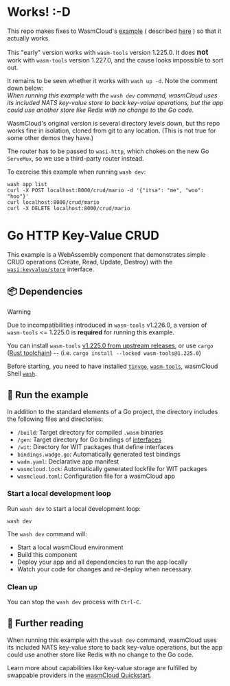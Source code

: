 # Works! :-D

This repo makes fixes to WasmCloud's
[example](https://github.com/wasmCloud/go/tree/main/examples/component/http-keyvalue-crud)
( described
[here](https://wasmcloud.com/blog/2025-01-23-walkthrough-a-wasmclod-crud-application-in-go/)
) so that it actually works.

This "early" version works with `wasm-tools` version 1.225.0. It
does <big>**not**</big> work with `wasm-tools` version 1.227.0,
and the cause looks impossible to sort out.

It remains to be seen whether it works with `wash up -d`.
Note the comment down below: <br/>
*When running this example with the `wash dev` command, wasmCloud uses
its included NATS key-value store to back key-value operations, but the
app could use another store like Redis with no change to the Go code.*

WasmCloud's original version is several directory levels down,
but ths repo works fine in isolation, cloned from git to any
location. (This is not true for some other demos they have.) 

The router has to be passed to `wasi-http`, which chokes on the
new Go `ServeMux`, so we use a third-party router instead.

To exercise this example when running `wash dev`:
```
wash app list
curl -X POST localhost:8000/crud/mario -d '{"itsa": "me", "woo": "hoo"}'
curl localhost:8000/crud/mario
curl -X DELETE localhost:8000/crud/mario
```

# Go HTTP Key-Value CRUD

This example is a WebAssembly component that demonstrates simple
CRUD operations (Create, Read, Update, Destroy) with the
[`wasi:keyvalue/store`](https://github.com/WebAssembly/wasi-keyvalue) interface. 

## 📦 Dependencies

> [!WARNING]
> Due to incompatibilities introduced in `wasm-tools` v1.226.0, a version 
> of `wasm-tools` <= 1.225.0 is **required** for running this example.
>
> You can install `wasm-tools` [v1.225.0 from upstream releases](https://github.com/bytecodealliance/wasm-tools/releases/tag/v1.225.0), or use
> `cargo` ([Rust toolchain](https://doc.rust-lang.org/cargo/getting-started/installation.html)) -- (i.e. `cargo install --locked wasm-tools@1.225.0`)

Before starting, you need to have installed
[`tinygo`](https://tinygo.org/getting-started/install/),
[`wasm-tools`](https://github.com/bytecodealliance/wasm-tools#installation),
wasmCloud Shell [`wash`](https://wasmcloud.com/docs/installation).

## 👟 Run the example

In addition to the standard elements of a Go project, the
directory includes the following files and directories:

- `/build`: Target directory for compiled `.wasm` binaries
- `/gen`: Target directory for Go bindings of
[interfaces](https://wasmcloud.com/docs/concepts/interfaces)
- `/wit`: Directory for WIT packages that define interfaces
- `bindings.wadge.go`: Automatically generated test bindings
- `wadm.yaml`: Declarative app manifest
- `wasmcloud.lock`: Automatically generated lockfile for WIT packages
- `wasmcloud.toml`: Configuration file for a wasmCloud app

### Start a local development loop

Run `wash dev` to start a local development loop:

```shell
wash dev
```

The `wash dev` command will:

- Start a local wasmCloud environment
- Build this component
- Deploy your app and all dependencies to run the app locally
- Watch your code for changes and re-deploy when necessary.

### Clean up

You can stop the `wash dev` process with `Ctrl-C`.

## 📖 Further reading

When running this example with the `wash dev` command, wasmCloud uses
its included NATS key-value store to back key-value operations, but the
app could use another store like Redis with no change to the Go code. 

Learn more about capabilities like key-value storage are fulfilled
by swappable providers in the
[wasmCloud Quickstart](https://wasmcloud.com/docs/tour/hello-world).  
